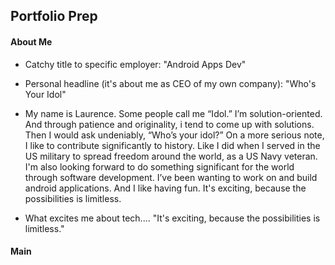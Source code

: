## **Portfolio Prep** ##

#### **About Me**

* Catchy title to specific employer:   "Android Apps Dev"
* Personal headline (it's about me as CEO of my own company):     "Who's Your Idol"

*  My name is Laurence.  Some people call me “Idol.”  I’m solution-oriented.  And through patience and originality, i tend to come up with solutions.  Then I would ask undeniably, “Who’s your idol?”  On a more serious note, I like to contribute significantly to history.  Like I did when I served in the US military to spread freedom around the world, as a US Navy veteran.  I'm also looking forward to do something significant for the world through software development.  I’ve been wanting to work on and build android applications.  And I like having fun.  It's exciting, because the possibilities is limitless.

* What excites me about tech.... "It's exciting, because the possibilities is limitless."

#### **Main**

